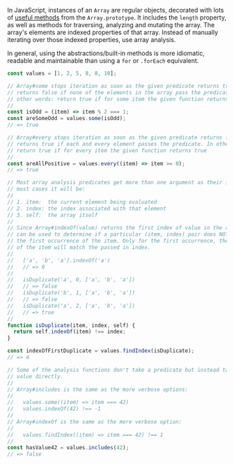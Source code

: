 In JavaScript, instances of an `Array` are regular objects, decorated with lots of [useful methods][array-docs] from the `Array.prototype`. It includes the `length` property, as well as methods for traversing, analyzing and mutating the array. The array's elements are indexed properties of that array.
Instead of manually iterating over those indexed properties, use array analysis.

In general, using the abstractions/built-in methods is more idiomatic, readable and maintainable than using a `for` or `.forEach` equivalent.

```javascript
const values = [1, 2, 5, 8, 8, 10];

// Array#some stops iteration as soon as the given predicate returns true; it
// returns false if none of the elements in the array pass the predicate. In
// other words: return true if for some item the given function returns true.
//
const isOdd = (item) => item % 2 === 1;
const areSomeOdd = values.some(isOdd);
// => true

// Array#every stops iteration as soon as the given predicate returns false; it
// returns true if each and every element passes the predicate. In other words:
// return true if for every item the given function returns true
//
const areAllPositive = values.every((item) => item >= 0);
// => true

// Most array analysis predicates get more than one argument as their input. In
// most cases it will be:
//
// 1. item:  the current element being evaluated
// 2. index: the index associated with that element
// 3. self:  the array itself
//
// Since Array#indexOf(value) returns the first index of value in the array, it
// can be used to determine if a particular (item, index) pair does NOT match
// the first occurrence of the item. Only for the first occurrence, the index
// of the item will match the passed in index.
//
//   ['a', 'b', 'a'].indexOf('a')
//   // => 0
//
//   isDuplicate('a', 0, ['a', 'b', 'a'])
//   // => false
//   isDuplicate('b', 1, ['a', 'b', 'a'])
//   // => false
//   isDuplicate('a', 2, ['a', 'b', 'a'])
//   // => true
//
function isDuplicate(item, index, self) {
  return self.indexOf(item) !== index;
}

const indexOfFirstDuplicate = values.findIndex(isDuplicate);
// => 4

// Some of the analysis functions don't take a predicate but instead take a
// value directly.
//
// Array#includes is the same as the more verbose options:
//
//   values.some((item) => item === 42)
//   values.indexOf(42) !== -1
//
// Array#indexOf is the same as the more verbose option:
//
//   values.findIndex((item) => item === 42) !== 1
//
const hasValue42 = values.includes(42);
// => false
```

[array-docs]: https://developer.mozilla.org/en-US/docs/Web/JavaScript/Reference/Global_Objects/Array#Instance_methods
